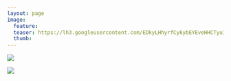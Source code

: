 ```yaml
---
layout: page
image:
  feature:
  teaser: https://lh3.googleusercontent.com/EDkyLHhyrfCy6ybEYEveHHCTyuI8Wt8Z7F9MYPGrlps=w245
  thumb:
---
```


![](https://lh3.googleusercontent.com/1LFmDBuy99nhWyoMWwVoph0-EJELbhtb2MLc9Y4NgOc=w800)

![](https://lh3.googleusercontent.com/SJLvhRPlMg7QWFBO5t2c3V4UMgHov0v9CaWuCjOGiRs=w800)

